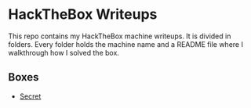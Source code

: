 # HackTheBox Writeups

This repo contains my HackTheBox machine writeups. It is divided in folders. Every folder holds the machine name and a README file where I walkthrough how I solved the box.

## Boxes

- [Secret](secret/README.md)
